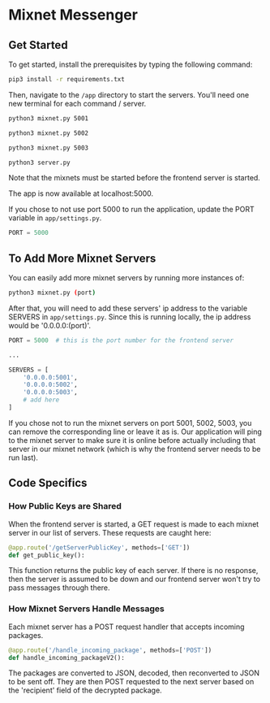 # Mixnet Messenger

## Get Started

To get started, install the prerequisites by typing the following command:

```bash
pip3 install -r requirements.txt
```

Then, navigate to the `/app` directory to start the servers. You'll need one new terminal for each command / server.


```bash
python3 mixnet.py 5001
```

```bash
python3 mixnet.py 5002
```

```bash
python3 mixnet.py 5003
```

```bash
python3 server.py
```

Note that the mixnets must be started before the frontend server is started.

The app is now available at localhost:5000.



If you chose to not use port 5000 to run the application, update the PORT variable in `app/settings.py`.

```python
PORT = 5000
```



## To Add More Mixnet Servers

You can easily add more mixnet servers by running more instances of:

```bash
python3 mixnet.py (port)
```

After that, you will need to add these servers' ip address to the variable SERVERS in `app/settings.py`. Since this is running locally, the ip address would be '0.0.0.0:(port)'.

```python
PORT = 5000  # this is the port number for the frontend server

...

SERVERS = [
    '0.0.0.0:5001',
    '0.0.0.0:5002',
    '0.0.0.0:5003',
  	# add here
]
```

If you chose not to run the mixnet servers on port 5001, 5002, 5003, you can remove the corresponding line or leave it as is. Our application will ping to the mixnet server to make sure it is online before actually including that server in our mixnet network (which is why the frontend server needs to be run last).



## Code Specifics

### How Public Keys are Shared

When the frontend server is started, a GET request is made to each mixnet server in our list of servers. These requests are caught here:

```python
@app.route('/getServerPublicKey', methods=['GET'])
def get_public_key():
```

This function returns the public key of each server. If there is no response, then the server is assumed to be down and our frontend server won't try to pass messages through there.


### How Mixnet Servers Handle Messages

Each mixnet server has a POST request handler that accepts incoming packages.

```python
@app.route('/handle_incoming_package', methods=['POST'])
def handle_incoming_packageV2():
```

The packages are converted to JSON, decoded, then reconverted to JSON to be sent off. They are then POST requested to the next server based on the 'recipient' field of the decrypted package. 





